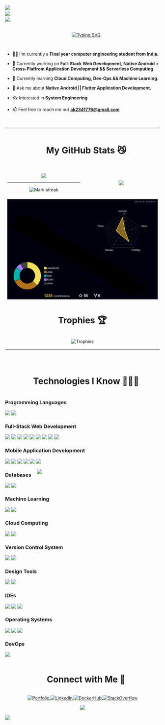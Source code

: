 <img src="https://user-images.githubusercontent.com/74038190/212284100-561aa473-3905-4a80-b561-0d28506553ee.gif" width="full">
<br>
<img src="https://user-images.githubusercontent.com/74038190/225813708-98b745f2-7d22-48cf-9150-083f1b00d6c9.gif" width="1500">
<br>
<img src="https://user-images.githubusercontent.com/74038190/212284100-561aa473-3905-4a80-b561-0d28506553ee.gif" width="full">
<br>
<br>

<div id="user-content-toc">
  <ul align="center">
    <a href="https://git.io/typing-svg"><img src="https://readme-typing-svg.herokuapp.com?font=monospace&pause=500&center=true&width=435&color=0096FF&size=35&lines=Hi!+there,+I+am+Arman" alt="Typing SVG" /></a>
  </ul>
</div>

<br>

- 🧑‍🎓 I'm currently a **Final year computer engineering student from India.**
  
- 🔭 Currently working on **Full-Stack Web Development, Native Android + Cross-Platfrom Application Development && Serverless Computing**

- 🌱 Currently learning **Cloud Computing, Dev-Ops && Machine Learning.**

- 💬 Ask me about **Native Android || Flutter Application Development.**

- 👓 Interested in **System Engineering**
  
- 📫 Feel free to reach me out **ak2341776@gmail.com**

<br>

<table align="center">
  <tr>
    <td colspan="2" align="center">
      <div id="user-content-toc">
        <ul align="center">
          <h1 style="display: inline-block">My GitHub Stats 😼</h1>
        </ul>
      </div>
    </td>
  </tr>
  
  <tr border="none">
    <td width="50%" align="center">
      <br>
      <img align="center" src="https://github-readme-stats.vercel.app/api?username=ArmanKhanTech&theme=vision-friendly-dark&show_icons=true&count_private=true"/>
      <hr>
      <img alt="Mark streak" src="https://github-readme-streak-stats.herokuapp.com/?user=ArmanKhanTech&theme=vision-friendly-dark&hide_border=false"/> 
      <br>
      <br>
    </td>
    <td width="50%" align="center">
      <br>
      <img align="center" src="https://github-readme-stats.vercel.app/api/top-langs?username=ArmanKhanTech&layout=pie&langs_count=8&show_icons=true&locale=en&theme=vision-friendly-dark"/>
      <br>
      <br>
    </td>
  </tr>

  <tr>
    <td colspan="2">
      <img src="./profile-3d-contrib/profile-night-rainbow.svg"/>
    </td>
  </tr>

  <tr align="center">
    <td colspan="2">
      <div>
        <h1 style="display: inline-block">Trophies 🏆</h1>
        <br>
        <p align="center">
          <img src="https://github-profile-trophy.vercel.app/?username=ArmanKhanTech&theme=onedark&no-bg=true&margin-w=15&margin-h=15&rank=-?&column=6&row=1" alt="Trophies" />
        </p>
      </div>
    </td>
  </tr>
</table>

<br>

<div id="user-content-toc" align="center">
  <ul align="center">
    <h1 style="display: inline-block">Technologies I Know 👨🏻‍💻</h1>
  </ul>
</div>
  
### Programming Languages

<p>
  <img src="https://img.shields.io/badge/C-FF0000?style=for-the-badge&logo=c&logoColor=white" />
  <img src="https://img.shields.io/badge/C%2B%2B-00599C?style=for-the-badge&logo=c%2B%2B&logoColor=white"/>
</p>

### Full-Stack Web Development
<p>
  <img src='https://img.shields.io/badge/HTML5-E34F26?style=for-the-badge&logo=html5&logoColor=white' />
  <img src="https://img.shields.io/badge/CSS3-1572B6?style=for-the-badge&logo=css3&logoColor=white" />
  <img src="https://img.shields.io/badge/JavaScript-323330?style=for-the-badge&logo=javascript&logoColor=F7DF1E" />
  <img src="https://img.shields.io/badge/React-20232A?style=for-the-badge&logo=react&logoColor=61DAFB" />
  <img src="https://img.shields.io/badge/threejs-black?style=for-the-badge&logo=three.js&logoColor=white" />
  <img src="https://img.shields.io/badge/Tailwind_CSS-38B2AC?style=for-the-badge&logo=tailwind-css&logoColor=white" />
  <img src="https://img.shields.io/badge/Node.js-43853D?style=for-the-badge&logo=node.js&logoColor=white" />
  <img src="https://img.shields.io/badge/express.js-%23404d59.svg?style=for-the-badge&logo=express&logoColor=%2361DAFB" />
  <img src="https://img.shields.io/badge/flask-%23000.svg?style=for-the-badge&logo=flask&logoColor=white" />
</p>

### Mobile Application Development

<p>
  <img src="https://img.shields.io/badge/Dart-0175C2?style=for-the-badge&logo=dart&logoColor=white" />
  <img src="https://img.shields.io/badge/Flutter-02569B?style=for-the-badge&logo=flutter&logoColor=white" />
  <img src="https://img.shields.io/badge/Java-ED8B00?style=for-the-badge&logo=openjdk&logoColor=white" />
  <img src="https://img.shields.io/badge/Kotlin-0095D5?&style=for-the-badge&logo=kotlin&logoColor=white" />
  <img src="https://img.shields.io/static/v1?style=for-the-badge&message=Jetpack+Compose&color=4285F4&logo=Jetpack+Compose&logoColor=FFFFFF&label=" />
  <img src="https://img.shields.io/badge/Gradle-02303A.svg?style=for-the-badge&logo=Gradle&logoColor=white" />
</p>

<img src="https://user-images.githubusercontent.com/74038190/218265814-3084a4ba-809c-4135-afc0-8685d0f634b3.gif" width="400" align="right">

### Databases

<p>
  <img src="https://img.shields.io/badge/SQLite-07405E?style=for-the-badge&logo=sqlite&logoColor=white" />
  <img src="https://img.shields.io/badge/MySQL-005C84?style=for-the-badge&logo=mysql&logoColor=white" />
</p>

### Machine Learning
 
<p>
  <img src='https://img.shields.io/badge/Python-3776AB?style=for-the-badge&logo=python&logoColor=white' />
  <img src="https://img.shields.io/badge/TensorFlow-FF6F00?style=for-the-badge&logo=tensorflow&logoColor=white" />
</p>

### Cloud Computing
 
<p>
  <img src="https://img.shields.io/badge/Google_Cloud-4285F4?style=for-the-badge&logo=google-cloud&logoColor=white" />
  <img src="https://img.shields.io/badge/firebase-%23039BE5.svg?style=for-the-badge&logo=firebase" />
</p>

### Version Control System

<p>
  <img src="https://img.shields.io/badge/git-%23F05033.svg?style=for-the-badge&logo=git&logoColor=white" />
  <img src="https://img.shields.io/badge/GitHub-100000?style=for-the-badge&logo=github&logoColor=white" />
</p>

### Design Tools

<p>
  <img src="https://img.shields.io/badge/figma-%23F24E1E.svg?style=for-the-badge&logo=figma&logoColor=white" />
  <img src="https://img.shields.io/badge/Canva-%2300C4CC.svg?style=for-the-badge&logo=Canva&logoColor=white" />
</p>


### IDEs

<p>
  <img src="https://img.shields.io/badge/Android_Studio-3DDC84?style=for-the-badge&logo=android-studio&logoColor=white" />
  <img src="https://img.shields.io/badge/Visual_Studio_Code-0078D4?style=for-the-badge&logo=visual%20studio%20code&logoColor=white" />
  <img src="https://img.shields.io/badge/IntelliJ_IDEA-000000.svg?style=for-the-badge&logo=intellij-idea&logoColor=white" />
</p>

### Operating Systems

<p>
  <img src="https://img.shields.io/badge/Linux-FCC624?style=for-the-badge&logo=linux&logoColor=black" />
  <img src="https://img.shields.io/badge/Windows-0078D6?style=for-the-badge&logo=windows&logoColor=white" />
  <img src="https://img.shields.io/badge/Android-3DDC84?style=for-the-badge&logo=android&logoColor=white" />
</p>

### DevOps

<p>
  <img src="https://img.shields.io/badge/docker-%230db7ed.svg?style=for-the-badge&logo=docker&logoColor=white" />
</p>


<div id="user-content-toc" align="center">
  <ul align="center">
    <h1 style="display: inline-block">Connect with Me 🤝</h1>
  </ul>
</div>


<p align="center">
  <a href="https://www.armankhan.tech" target="_blank">
    <img align="center" src="https://github.com/ArmanKhanTech/ArmanKhanTech/assets/92728787/7879cf64-7fe1-435e-b379-d91d9ef5e6fd" alt="Portfolio" height="48" width="48"/>
  </a>
  <a href="https://www.linkedin.com/in/arman-khan-25b624205" target="_blank">
    <img align="center" src="https://user-images.githubusercontent.com/88904952/234979284-68c11d7f-1acc-4f0c-ac78-044e1037d7b0.png" alt="LinkedIn" height="50" width="50"/>
  </a>
  <a href="https://hub.docker.com/u/armankhan792" target="_blank">
    <img align="center" src="https://github.com/ArmanKhanTech/ArmanKhanTech/assets/92728787/57eb9c43-ceff-4e1a-af99-23a58fd970d0" alt="DockerHub" height="50" width="50"/>
  </a>
  <a href="https://stackoverflow.com/users/22178475/armankhantech" target="_blank">
    <img align="center" src="https://github.com/ArmanKhanTech/ArmanKhanTech/assets/92728787/e47611b2-ecad-4e61-85c7-972f4de150bf" alt="StackOverflow" height="50" width="50"/>
  </a>
</p>


<div align="center">
  
[![](https://visitcount.itsvg.in/api?id=ArmanKhanTech&icon=3&color=6)](https://visitcount.itsvg.in)

</div>

<img src="https://user-images.githubusercontent.com/74038190/212284100-561aa473-3905-4a80-b561-0d28506553ee.gif" width="full">
